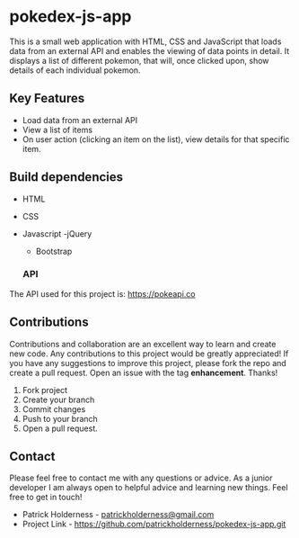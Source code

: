 # pokedex-js-app

This is a small web application with HTML, CSS and JavaScript that loads data from an external API and enables the viewing of data points in detail. It displays a list of different pokemon, that will, once clicked upon, show details of each individual pokemon.

## Key Features
- Load data from an external API
- View a list of items
- On user action (clicking an item on the list), view details for that specific item.

## Build dependencies
- HTML
- CSS
- Javascript
  -jQuery
  - Bootstrap
  
  
  ### API
  
 The API used for this project is: https://pokeapi.co
 
 ## Contributions
 
 Contributions and collaboration are an excellent way to learn and create new code. Any contributions to this project would be greatly appreciated!
 If you have any suggestions to improve this project, please fork the repo and create a pull request. Open an issue with the tag **enhancement**. Thanks!
 
 1. Fork project
 2. Create your branch
 3. Commit changes
 4. Push to your branch
 5. Open a pull request.
 
 ## Contact
 
 Please feel free to contact me with any questions or advice. As a junior developer I am always open to helpful advice and learning new things. Feel free to get in touch!
 
 - Patrick Holderness - patrickholderness@gmail.com
 - Project Link - https://github.com/patrickholderness/pokedex-js-app.git
